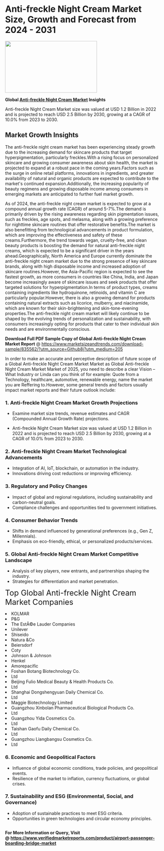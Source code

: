 <H1>Anti-freckle Night Cream Market Size, Growth and Forecast from 2024 - 2031</H1><img class="aligncenter size-medium wp-image-584254" src="https://thirdeyenews.in/wp-content/uploads/2024/09/Global-Market-Research-300x168.jpeg" alt="" width="300" height="168" /><p><strong>Global&nbsp;<a href="https://www.marketsizeandtrends.com/download-sample/835562/?utm_source=Github8j?utm_medium=205">Anti-freckle Night Cream Market</a> Insights</strong></p><p>Anti-freckle Night Cream Market size was valued at USD 1.2 Billion in 2022 and is projected to reach USD 2.5 Billion by 2030, growing at a CAGR of 10.0% from 2023 to 2030.</p><p><h2>Market Growth Insights</h2> <p>The anti-freckle night cream market has been experiencing steady growth due to the increasing demand for skincare products that target hyperpigmentation, particularly freckles.With a rising focus on personalized skincare and growing consumer awareness about skin health, the market is projected to expand at a robust pace in the coming years.Factors such as the surge in online retail platforms, innovations in ingredients, and greater availability of natural and organic products are expected to contribute to the market's continued expansion.Additionally, the increasing popularity of beauty regimens and growing disposable income among consumers in emerging markets are anticipated to further fuel market growth.</p> <p>As of 2024, the anti-freckle night cream market is expected to grow at a compound annual growth rate (CAGR) of around 5-7%.The demand is primarily driven by the rising awareness regarding skin pigmentation issues, such as freckles, age spots, and melasma, along with a growing preference for nighttime skincare routines that offer restorative benefits.The market is also benefitting from technological advancements in product formulation, which are improving the effectiveness and safety of these creams.Furthermore, the trend towards vegan, cruelty-free, and clean beauty products is boosting the demand for natural anti-freckle night creams, which is expected to be a significant driver in the years ahead.Geographically, North America and Europe currently dominate the anti-freckle night cream market due to the strong presence of key skincare brands, along with high disposable income and increased adoption of skincare routines.However, the Asia-Pacific region is expected to see the fastest growth, as more consumers in countries like China, India, and Japan become increasingly aware of skincare issues and seek products that offer targeted solutions for hyperpigmentation.In terms of product types, creams containing ingredients like hydroquinone, retinoids, and vitamin C are particularly popular.However, there is also a growing demand for products containing natural extracts such as licorice, mulberry, and niacinamide, which are known for their skin-brightening and skin-tone-evening properties.The anti-freckle night cream market will likely continue to be shaped by the evolving trends of personalization and sustainability, with consumers increasingly opting for products that cater to their individual skin needs and are environmentally conscious.</p> <p><span class=""><strong>Download Full PDF Sample Copy of Global Anti-freckle Night Cream Market Report</strong> @ <a href="https://www.marketsizeandtrends.com/download-sample/835562/?utm_source=Github8j?utm_medium=205" target="_blank">https://www.marketsizeandtrends.com/download-sample/835562/?utm_source=Github8j?utm_medium=205</a></span></p><p>In order to make an accurate and perceptive description of future scope of a Global&nbsp;Anti-freckle Night Cream Market Market as Global&nbsp;Anti-freckle Night Cream Market Market of 2025, you need to describe a clear Vision &ndash; What Industry or Linda can you think of for example: Quote from a Technology, healthcare, automotive, renewable energy, name the market you are Reffering to.However, some general trends and factors usually impact market reports and their future outlook include:</p><h3>1.&nbsp;<strong>Anti-freckle Night Cream Market Growth Projections</strong></h3><ul><li>Examine market size trends, revenue estimates and CAGR (Compounded Annual Growth Rate) projections.</li><li><p>Anti-freckle Night Cream Market size was valued at USD 1.2 Billion in 2022 and is projected to reach USD 2.5 Billion by 2030, growing at a CAGR of 10.0% from 2023 to 2030.</p></li></ul><h3>2.&nbsp;<strong>Anti-freckle Night Cream Market Technological Advancements</strong></h3><ul><li>Integration of AI, IoT, blockchain, or automation in the industry.</li><li>Innovations driving cost reductions or improving efficiency.</li></ul><h3>3.&nbsp;<strong>Regulatory and Policy Changes</strong></h3><ul><li>Impact of global and regional regulations, including sustainability and carbon-neutral goals.</li><li>Compliance challenges and opportunities tied to government initiatives.</li></ul><h3>4.&nbsp;<strong>Consumer Behavior Trends</strong></h3><ul><li>Shifts in demand influenced by generational preferences (e.g., Gen Z, Millennials).</li><li>Emphasis on eco-friendly, ethical, or personalized products/services.</li></ul><h3>5.&nbsp;<strong>Global Anti-freckle Night Cream Market Competitive Landscape</strong></h3><ul><li>Analysis of key players, new entrants, and partnerships shaping the industry.</li><li>Strategies for differentiation and market penetration.</li></ul><p data-pm-slice="1 1 []"><span style="color: inherit; font-family: inherit; font-size: 25px;">Top Global Anti-freckle Night Cream Market Companies</span></p><div class="" data-test-id=""><p><li>KOLMAR</li><li> P&G</li><li> The EstÃ©e Lauder Companies</li><li> Unilever</li><li> Shiseido</li><li> Natura &Co</li><li> Beiersdorf</li><li> Coty</li><li> Johnson & Johnson</li><li> Henkel</li><li> Amorepacific</li><li> Foshan Botang Biotechnology Co.</li><li> Ltd</li><li> Beijing Fulio Medical Beauty & Health Products Co.</li><li> Ltd</li><li> Shanghai Dongshengyuan Daily Chemical Co.</li><li> Ltd</li><li> Maggie Biotechnology Limited</li><li> Guangzhou Xinbolan Pharmaceutical Biological Products Co.</li><li> Ltd</li><li> Guangzhou Yida Cosmetics Co.</li><li> Ltd</li><li> Taishan Gaofu Daily Chemical Co.</li><li> Ltd</li><li> Guangzhou Liangbangsu Cosmetics Co.</li><li> Ltd</li></p></div><h3>6.&nbsp;<strong>Economic and Geopolitical Factors</strong></h3><ul><li>Influence of global economic conditions, trade policies, and geopolitical events.</li><li>Resilience of the market to inflation, currency fluctuations, or global crises.</li></ul><h3>7.&nbsp;<strong>Sustainability and ESG (Environmental, Social, and Governance)</strong></h3><ul><li>Adoption of sustainable practices to meet ESG criteria.</li><li>Opportunities in green technologies and circular economy principles.</li></ul><h2><strong style="font-size: 14px;">For More Information or Query, Visit @&nbsp;</strong><a style="background-color: #ffffff; font-size: 14px;" href="https://www.marketsizeandtrends.com/report/anti-freckle-night-cream-market/" target="_blank">https://www.verifiedmarketreports.com/product/airport-passenger-boarding-bridge-market</a></h2>